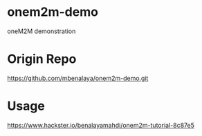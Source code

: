 # onem2m-demo
oneM2M demonstration

# Origin Repo
https://github.com/mbenalaya/onem2m-demo.git

# Usage
https://www.hackster.io/benalayamahdi/onem2m-tutorial-8c87e5